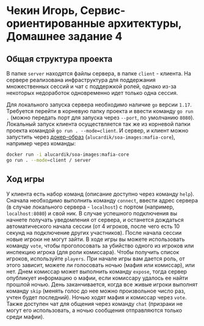 # Чекин Игорь, Сервис-ориентированные архитектуры, Домашнее задание 4

## Общая структура проекта

В папке `server` находятся файлы сервера, в папке `client` - клиента. На сервере реализована инфраструктура для поддержания множественных сессий и чат с поддержкой ролей, однако из-за некоторых недоработок одновременно идет только одна сессия.

Для локального запуска сервера необходимо наличие `go` версии `1.17`. Требуется перейти в корневую папку проекта и ввести команду `go run .` (можно передать порт для запуска через `--port`, по умолчанию `8080`). Локальный запуск клиента осуществляется так же из корневой папки проекта командой `go run . --mode=client`.  И сервер, и клиент можно запустить через [докер-образ](https://hub.docker.com/layers/198300674/alucardik/soa-images/mafia-core/images/sha256-1f2070f98e21cb5a5a0aedc8ab3e1a41a911d503931f9f67764629b346191d10?context=repo) (`alucardik/soa-images:mafia-core`), например через команды:

```bash
docker run -i alucardik/soa-images:mafia-core
go run . --mode=client / server
```

## Ход игры

У клиента есть набор команд (описание доступно через команду `help`). Сначала необходимо выполнить команду `connect`, ввести адрес сервера (в случае локального сервера - `localhost`)  c портом (например, `localhost:8080`) и свой ник. В случае успешного подключения вы начнете получать уведомления от сервера, и останется дождаться автоматического начала сессии (от 4 игроков, после чего есть 10 секунд на подключение других участников). После начала сессии новые игроки не могут зайти. В ходе игры вы можете использовать команду `vote`, чтобы проголосовать за убийство одного из игроков или инспекцию игрока (для роли комиссара). Чтобы получить список игроков, используйте `players`. При начале игры вам дается роль, от этого зависит, можете ли голосовать ночью (мафия или комиссар), или нет. Днем комиссар может выполнить команду `expose`, тогда сервер опубликует информацию о мафии, если комиссару удалось ее найти прошлой ночью. День заканчивается, когда все живые игроки выполнят команду `skip` (менять голос до нее можно произвольное число раз, учтен будет последний). Ночью ходят мафия и комиссар через `vote`. Также доступен чат для общения через команду `chat` (призраки не могут его использовать, а ночью сообщения отправляются только среди мафии).